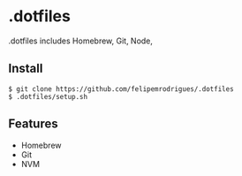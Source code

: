 # .dotfiles

.dotfiles includes Homebrew, Git, Node, 

## Install

```
$ git clone https://github.com/felipemrodrigues/.dotfiles
$ .dotfiles/setup.sh
```

## Features

* Homebrew
* Git
* NVM
